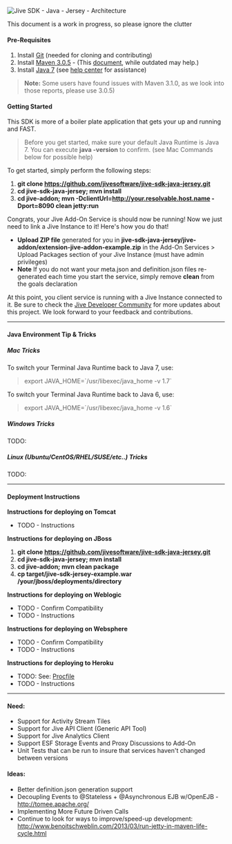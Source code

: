 ![Jive SDK - Java - Jersey - Architecture](https://github.com/jivesoftware/jive-sdk-java-jersey/blob/master/sdk-diagram.png?raw=true)

This document is a work in progress, so please ignore the clutter


#### Pre-Requisites

1. Install [Git](http://git-scm.com/book/en/Getting-Started-Installing-Git) (needed for cloning and contributing)
2. Install [Maven 3.0.5](http://maven.apache.org/download.cgi#Maven_3.0.5) - (This [document](https://community.jivesoftware.com/docs/DOC-3528), while outdated may help.)
3. Install [Java 7](http://java.com/en/download/index.jsp) (see [help center](http://java.com/en/download/help/index_installing.xml) for assistance)

>**Note:** Some users have found issues with Maven 3.1.0, as we look into those reports, please use 3.0.5)

#### Getting Started
This SDK is more of a boiler plate application that gets your up and running and FAST.

>Before you get started, make sure your default Java Runtime is Java 7. 
You can execute **java -version** to confirm.   (see Mac Commands below for possible help)

To get started, simply perform the following steps:

1. **git clone https://github.com/jivesoftware/jive-sdk-java-jersey.git**
2. **cd jive-sdk-java-jersey; mvn install**
3. **cd jive-addon; mvn -DclientUrl=http://your.resolvable.host.name -Dport=8090 clean jetty:run**

Congrats, your Jive Add-On Service is should now be running!  Now we just need to link a Jive Instance to it!  Here's how you do that!

* **Upload ZIP file** generated for you in **jive-sdk-java-jersey/jive-addon/extension-jive-addon-example.zip** in the Add-On Services > Upload Packages section of your Jive Instance (must have admin privileges)
* **Note** If you do not want your meta.json and definition.json files re-generated each time you start the service, simply remove **clean** from the goals declaration

At this point, you client service is running with a Jive Instance connected to it.  Be sure to check the [Jive Developer Community](https://community.jivesoftware.com/community/developer) for more updates about this project.  We look forward to your feedback and contributions.

---

#### Java Environment Tip & Tricks

##### Mac Tricks
To switch your Terminal Java Runtime back to Java 7, use:
>export JAVA_HOME=\`/usr/libexec/java_home -v 1.7\`

To switch your Terminal Java Runtime back to Java 6, use:
>export JAVA_HOME=\`/usr/libexec/java_home -v 1.6\`

##### Windows Tricks
TODO:


##### Linux (Ubuntu/CentOS/RHEL/SUSE/etc..) Tricks
TODO: 

---

#### Deployment Instructions

**Instructions for deploying on Tomcat**
* TODO - Instructions

**Instructions for deploying on JBoss**
1. **git clone https://github.com/jivesoftware/jive-sdk-java-jersey.git**
2. **cd jive-sdk-java-jersey; mvn install**
3. **cd jive-addon; mvn clean package**
4. **cp target/jive-sdk-jersey-example.war /your/jboss/deployments/directory**

**Instructions for deploying on Weblogic**
* TODO - Confirm Compatibility
* TODO - Instructions

**Instructions for deploying on Websphere**
* TODO - Confirm Compatibility
* TODO - Instructions

**Instructions for deploying to Heroku**
* TODO:  See: [Procfile](/jivesoftware/jive-sdk-java-jersey/blob/master/jive-addon/Procfile)
* TODO - Instructions

---

#### Need:
- Support for Activity Stream Tiles
- Support for Jive API Client (Generic API Tool)
- Support for Jive Analytics Client
- Support ESF Storage Events and Proxy Discussions to Add-On
- Unit Tests that can be run to insure that services haven't changed between versions

#### Ideas:
- Better definition.json generation support
- Decoupling Events to @Stateless + @Asynchronous EJB w/OpenEJB - http://tomee.apache.org/
- Implementing More Future Driven Calls
- Continue to look for ways to improve/speed-up development:
  http://www.benoitschweblin.com/2013/03/run-jetty-in-maven-life-cycle.html
